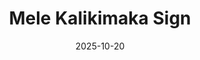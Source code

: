 ---
title: "Mele Kalikimaka Sign"
date: 2025-10-20
publish_on: "2025-08-10"
summary: "A festive “Mele Kalikimaka” holiday sign with tropical flair — featuring a Santa tiki and hibiscus flowers, 3D-printed in vibrant colors for a warm Hawaiian Christmas touch."
tags: [Holiday, Sign, Christmas]
photos: ["/assets/img/mele1.png"]
category: Holiday
detail: >
  A festive Hawaiian holiday sign featuring a tiki-style Santa and hibiscus florals, blending Christmas spirit with tropical warmth. 3D-printed in layered vibrant color and bold silhouette, it’s perfect for coastal décor themes, island homes, family vacation houses, or anyone who celebrates the holidays with a lighter, sun-soaked aesthetic instead of snow and pine.
square_url:
makerworld_url:
announce_title: "Available for purchase at the Wentzville Liberty Holiday Bazaar"
announce_text:  |
  <p>We'll have these Mele Kalikimaka signs available at the <strong>Wentzville Liberty Holiday Bazaar</strong> on November 8, 2025. Please stop by and check them out!</p>
  <p><strong>Price: $5</strong></p>
  <br/>
  <p>Wentzville Liberty Holiday Bazaar</p>
  <p>November 8, 2025 9am - 3pm</p>
  <p>Liberty High School - 2275 Sommers Rd, Lake St. Louis, MO 63367</p>
announce_link_url: "https://www.wsdlibertyband.com/holiday-bazaar"
announce_link_label: "Event details"
announce_start: "2025-10-01"   # optional; show on/after this date
announce_end:   "2025-11-09"   # optional; hide after this date
---